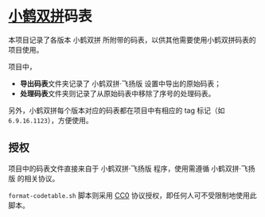 # [小鹤双拼][flypy]码表

本项目记录了各版本 小鹤双拼 所附带的码表，以供其他需要使用小鹤双拼码表的项目使用。

项目中，

* **导出码表**文件夹记录了 小鹤双拼·飞扬版 设置中导出的原始码表；
* **处理码表**文件夹则记录了从原始码表中移除了序号的处理码表。

另外，小鹤双拼每个版本对应的码表都在项目中有相应的 tag 标记（如 `6.9.16.1123`），方便使用。


## 授权

项目中的码表文件直接来自于 小鹤双拼·飞扬版 程序，使用需遵循 小鹤双拼·飞扬版 的相关协议。

`format-codetable.sh` 脚本则采用 [CC0] 协议授权，即任何人可不受限制地使用此脚本。


[flypy]: http://www.flypy.com/
[CC0]: https://creativecommons.org/publicdomain/zero/1.0/deed.zh
